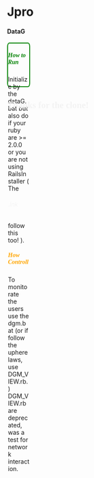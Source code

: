# Jpro

<style>
#main {
  border-radius: 9%;
  border:solid 2px green;
  height:100px;
  width:50px;
  backgroud-color: #f7f7f7;
  
}
.instead {
  color: cian; 
}
.insided {
  font-family: Verdana;
}
#howcontroll {
  color: orange;
}
#howrun {
  color: green;
}
#frase {
  color: #f5f5f5;
}
</style>
<h4> DataG </h4>
<div id="main">
<h5 id="howrun" class="insided">How to Run</h5>
<p  class="instead">  Initialize by the dataG.bat
but also do if your ruby are >= 2.0.0 or you are not using RailsInstaller ( The <h6 id="frase">.lnk</h6> follow this too! ).
</p>
<h5 class="insided" id="howcontroll">How Controll</h5>
<p class="instead">
  To monitorate the users use the dgm.bat (or if follow the uphere laws, use DGM_VIEW.rb.)
  DGM_VIEW.rb are deprecated, was a test for network interaction.
</p>
</div>

<h2 style="color:#f3f3f3;font-family:Cursive;">Thanks for the clone!</h2>

